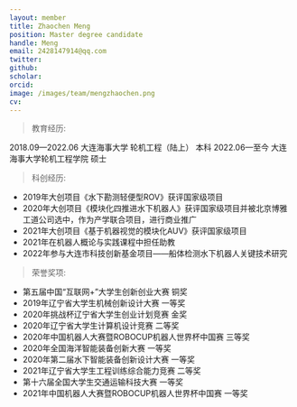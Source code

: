 ```yaml
---
layout: member
title: Zhaochen Meng
position: Master degree candidate
handle: Meng
email: 2428147914@qq.com
twitter: 
github: 
scholar:
orcid: 
image: /images/team/mengzhaochen.png
cv: 
---
```


> 教育经历:

2018.09—2022.06 大连海事大学 轮机工程（陆上） 本科
2022.06—至今 大连海事大学轮机工程学院 硕士

> 科创经历:

- 2019年大创项目《水下勘测轻便型ROV》获评国家级项目
- 2020年大创项目《模块化四推进水下机器人》获评国家级项目并被北京博雅工道公司选中，作为产学联合项目，进行商业推广
- 2021年大创项目《基于机器视觉的模块化AUV》获评国家级项目
- 2021年在机器人概论与实践课程中担任助教
- 2022年参与大连市科技创新基金项目——船体检测水下机器人关键技术研究

> 荣誉奖项:

- 第五届中国“互联网+”大学生创新创业大赛 铜奖
- 2019年辽宁省大学生机械创新设计大赛 一等奖
- 2020年挑战杯辽宁省大学生创业计划竞赛 金奖
- 2020年辽宁省大学生计算机设计竞赛 二等奖
- 2020年中国机器人大赛暨ROBOCUP机器人世界杯中国赛 三等奖
- 2020年全国海洋智能装备创新大赛 一等奖
- 2020年第二届水下智能装备创新设计大赛 一等奖
- 2021年辽宁省大学生工程训练综合能力竞赛 二等奖
- 第十六届全国大学生交通运输科技大赛 一等奖
- 2021年中国机器人大赛暨ROBOCUP机器人世界杯中国赛 一等奖

